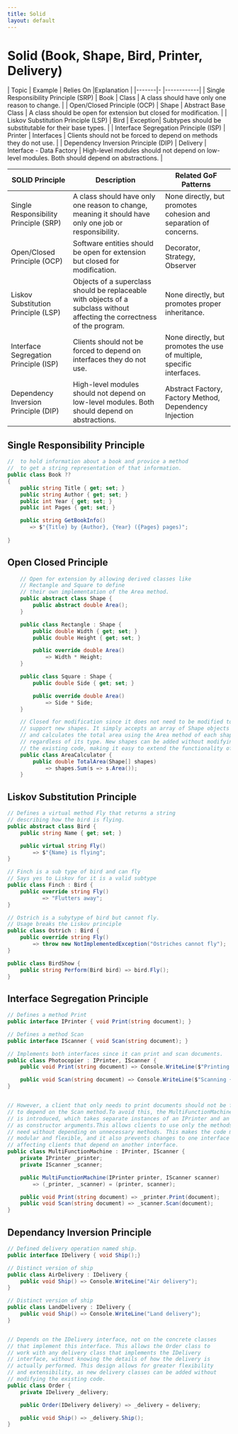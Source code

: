 ```yaml
---
title: Solid
layout: default
---
```

# Solid (Book, Shape, Bird, Printer, Delivery)



| Topic | Example | Relies On |Explanation |
|-------|- |------------|
| Single Responsibility Principle (SRP) | Book | Class | A class should have only one reason to change. |
| Open/Closed Principle (OCP) | Shape | Abstract Base Class | A class should be open for extension but closed for modification. |
| Liskov Substitution Principle (LSP) | Bird | Exception| Subtypes should be substitutable for their base types. |
| Interface Segregation Principle (ISP) | Printer | Interfaces | Clients should not be forced to depend on methods they do not use. |
| Dependency Inversion Principle (DIP) | Delivery | Interface - Data Factory | High-level modules should not depend on low-level modules. Both should depend on abstractions. |


| **SOLID Principle** | **Description** | **Related GoF Patterns** |
|---------------------|-----------------|--------------------------|
| Single Responsibility Principle (SRP) | A class should have only one reason to change, meaning it should have only one job or responsibility. | None directly, but promotes cohesion and separation of concerns. |
| Open/Closed Principle (OCP) | Software entities should be open for extension but closed for modification. | Decorator, Strategy, Observer |
| Liskov Substitution Principle (LSP) | Objects of a superclass should be replaceable with objects of a subclass without affecting the correctness of the program. | None directly, but promotes proper inheritance. |
| Interface Segregation Principle (ISP) | Clients should not be forced to depend on interfaces they do not use. | None directly, but promotes the use of multiple, specific interfaces. |
| Dependency Inversion Principle (DIP) | High-level modules should not depend on low-level modules. Both should depend on abstractions. | Abstract Factory, Factory Method, Dependency Injection |


## Single Responsibility Principle

```C#  
//  to hold information about a book and provice a method
//  to get a string representation of that information.
public class Book ?? 
{
    public string Title { get; set; }
    public string Author { get; set; }
    public int Year { get; set; }
    public int Pages { get; set; }

    public string GetBookInfo() 
       => $"{Title} by {Author}, {Year} ({Pages} pages)";
    
}

```

## Open Closed Principle
  
```C#  
    // Open for extension by allowing derived classes like
    // Rectangle and Square to define
    // their own implementation of the Area method. 
    public abstract class Shape {
        public abstract double Area();
    }

    public class Rectangle : Shape {
        public double Width { get; set; }
        public double Height { get; set; }

        public override double Area() 
            => Width * Height;
    }

    public class Square : Shape {
        public double Side { get; set; }

        public override double Area() 
            => Side * Side;
    }

    // Closed for modification since it does not need to be modified to
    // support new shapes. It simply accepts an array of Shape objects
    // and calculates the total area using the Area method of each shape,
    // regardless of its type. New shapes can be added without modifying
    // the existing code, making it easy to extend the functionality of the application.
    public class AreaCalculator {
        public double TotalArea(Shape[] shapes) 
            => shapes.Sum(s => s.Area());
    }
``` 

## Liskov Substitution Principle 

```C#
// Defines a virtual method Fly that returns a string
// describing how the bird is flying. 
public abstract class Bird {
    public string Name { get; set; }

    public virtual string Fly() 
        => $"{Name} is flying";
}

// Finch is a sub type of bird and can fly
// Says yes to Liskov for it is a valid subtype
public class Finch : Bird {
    public override string Fly()
           => "Flutters away";
}

// Ostrich is a subytype of bird but cannot fly. 
// Usage breaks the Liskov principle
public class Ostrich : Bird {
    public override string Fly() 
        => throw new NotImplementedException("Ostriches cannot fly");
}

public class BirdShow {
    public string Perform(Bird bird) => bird.Fly();
}
```

## Interface Segregation Principle  

```C#  
// Defines a method Print 
public interface IPrinter { void Print(string document); }

// Defines a method Scan
public interface IScanner { void Scan(string document); }

// Implements both interfaces since it can print and scan documents.
public class Photocopier : IPrinter, IScanner {
    public void Print(string document) => Console.WriteLine($"Printing {document}");

    public void Scan(string document) => Console.WriteLine($"Scanning {document}");
}


// However, a client that only needs to print documents should not be forced
// to depend on the Scan method.To avoid this, the MultiFunctionMachine class
// is introduced, which takes separate instances of an IPrinter and an IScanner
// as constructor arguments.This allows clients to use only the methods they
// need without depending on unnecessary methods. This makes the code more
// modular and flexible, and it also prevents changes to one interface from
// affecting clients that depend on another interface.
public class MultiFunctionMachine : IPrinter, IScanner {
    private IPrinter _printer;
    private IScanner _scanner;

    public MultiFunctionMachine(IPrinter printer, IScanner scanner) 
        => (_printer, _scanner) = (printer, scanner);

    public void Print(string document) => _printer.Print(document);
    public void Scan(string document) => _scanner.Scan(document);
}
```

## Dependancy Inversion Principle

```C#
// Defined delivery operation named ship.
public interface IDelivery { void Ship();}

// Distinct version of ship
public class AirDelivery : IDelivery {
    public void Ship() => Console.WriteLine("Air delivery");
}

// Distinct version of ship
public class LandDelivery : IDelivery {
    public void Ship() => Console.WriteLine("Land delivery");
}


// Depends on the IDelivery interface, not on the concrete classes
// that implement this interface. This allows the Order class to
// work with any delivery class that implements the IDelivery
// interface, without knowing the details of how the delivery is
// actually performed. This design allows for greater flexibility
// and extensibility, as new delivery classes can be added without
// modifying the existing code.
public class Order {
    private IDelivery _delivery;

    public Order(IDelivery delivery) => _delivery = delivery;

    public void Ship() => _delivery.Ship();
}
```


